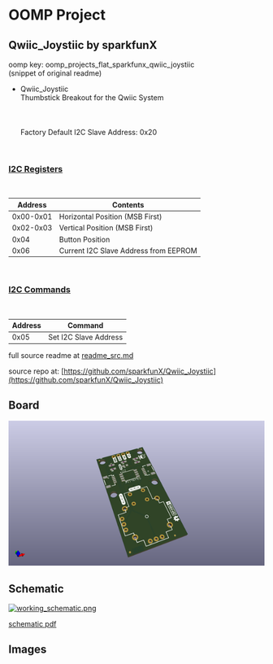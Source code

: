 # OOMP Project  
## Qwiic_Joystiic  by sparkfunX  
  
oomp key: oomp_projects_flat_sparkfunx_qwiic_joystiic  
(snippet of original readme)  
  
- Qwiic_Joystiic  
Thumbstick Breakout for the Qwiic System  
<br/><br/>  
Factory Default I2C Slave Address: 0x20<br/>  
<br/>  
<h3 style="text-decoration: underline;">I2C Registers</h3><br/>  
  
| Address | Contents |  
| ------- | -------- |  
| 0x00-0x01 | Horizontal Position (MSB First) |  
| 0x02-0x03 | Vertical Position (MSB First) |  
| 0x04 | Button Position |  
| 0x06 | Current I2C Slave Address from EEPROM |  
<br/>  
<h3 style="text-decoration: underline;">I2C Commands</h3><br/>  
  
| Address | Command |  
| ------- | ------- |  
| 0x05 | Set I2C Slave Address |  
  
  full source readme at [readme_src.md](readme_src.md)  
  
source repo at: [https://github.com/sparkfunX/Qwiic_Joystiic](https://github.com/sparkfunX/Qwiic_Joystiic)  
## Board  
  
[![working_3d.png](working_3d_600.png)](working_3d.png)  
## Schematic  
  
[![working_schematic.png](working_schematic_600.png)](working_schematic.png)  
  
[schematic pdf](working_schematic.pdf)  
## Images  
